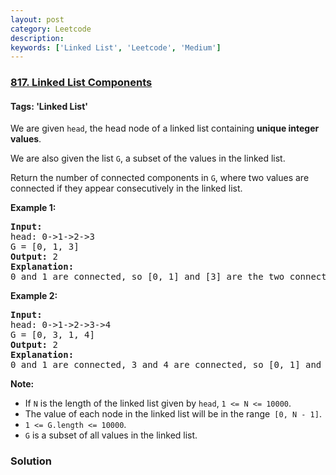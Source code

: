 ```yaml
---
layout: post
category: Leetcode
description: 
keywords: ['Linked List', 'Leetcode', 'Medium']
---
```

### [817. Linked List Components](https://leetcode.com/problems/linked-list-components)

#### Tags: 'Linked List'

<div class="content__u3I1 question-content__JfgR"><div><p>We are given <code>head</code>, the head node of a linked list containing <strong>unique integer values</strong>.</p>
<p>We are also given the list <code>G</code>, a subset of the values in the linked list.</p>
<p>Return the number of connected components in <code>G</code>, where two values are connected if they appear consecutively in the linked list.</p>
<p><strong>Example 1:</strong></p>
<pre><strong>Input:</strong> 
head: 0-&gt;1-&gt;2-&gt;3
G = [0, 1, 3]
<strong>Output:</strong> 2
<strong>Explanation:</strong> 
0 and 1 are connected, so [0, 1] and [3] are the two connected components.
</pre>
<p><strong>Example 2:</strong></p>
<pre><strong>Input:</strong> 
head: 0-&gt;1-&gt;2-&gt;3-&gt;4
G = [0, 3, 1, 4]
<strong>Output:</strong> 2
<strong>Explanation:</strong> 
0 and 1 are connected, 3 and 4 are connected, so [0, 1] and [3, 4] are the two connected components.
</pre>
<p><strong>Note: </strong></p>
<ul>
<li>If <code>N</code> is the length of the linked list given by <code>head</code>, <code>1 &lt;= N &lt;= 10000</code>.</li>
<li>The value of each node in the linked list will be in the range<code> [0, N - 1]</code>.</li>
<li><code>1 &lt;= G.length &lt;= 10000</code>.</li>
<li><code>G</code> is a subset of all values in the linked list.</li>
</ul>
</div></div>

### Solution
